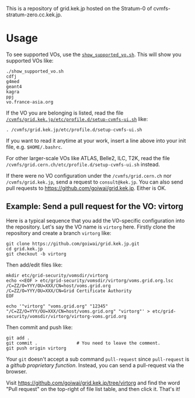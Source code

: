 This is a repository of grid.kek.jp hosted on the Stratum-0 of cvmfs-stratum-zero.cc.kek.jp.

# Usage

To see supported VOs, use the [`show_supported_vo.sh`](show_supported_vo.sh). This will show you supported VOs like:

```
./show_supported_vo.sh
cdfj
g4med
geant4
kagra
ppj
vo.france-asia.org
```

If the VO you are belonging is listed, read the file [`/cvmfs/grid.kek.jp/etc/profile.d/setup-cvmfs-ui.sh`](etc/profile.d/setup-cvmfs-ui.sh) like:

```
. /cvmfs/grid.kek.jp/etc/profile.d/setup-cvmfs-ui.sh
```

If you want to read it anytime at your work, insert a line above into your init file, e.g. `$HOME/.bashrc`.

For other larger-scale VOs like ATLAS, Belle2, ILC, T2K, read the file `/cvmfs/grid.cern.ch/etc/profile.d/setup-cvmfs-ui.sh` instead.

If there were no VO configuration under the `/cvmfs/grid.cern.ch` nor `/cvmfs/grid.kek.jp`, send a request to `consult@kek.jp`. You can also send pull requests to https://github.com/goiwai/grid.kek.jp. Either is OK.

## Example: Send a pull request for the VO: virtorg

Here is a typical sequence that you add the VO-specific configuration into the repository. Let's say the VO name is `virtorg` here. Firstly clone the repository and create a branch `virtorg` like:

```
git clone https://github.com/goiwai/grid.kek.jp.git
cd grid.kek.jp
git checkout -b virtorg
```

Then add/edit files like:

```
mkdir etc/grid-security/vomsdir/virtorg
echo <<EOF > etc/grid-security/vomsdir/virtorg/voms.grid.org.lsc
/C=ZZ/O=YYY/OU=XXX/CN=host/voms.grid.org
/C=ZZ/O=YYY/OU=XXX/CN=Grid Certificate Authority
EOF

echo '"virtorg" "voms.grid.org" "12345" "/C=ZZ/O=YYY/OU=XXX/CN=host/voms.grid.org" "virtorg"' > etc/grid-security/vomsdir/virtorg/virtorg-voms.grid.org
```

Then commit and push like:

```
git add .
git commit .               # You need to leave the comment.
git push origin virtorg
```

Your `git` doesn't accept a sub command `pull-request` since `pull-request` is a _github proprietary function_. Instead, you can send a pull-request via the browser.

Visit https://github.com/goiwai/grid.kek.jp/tree/virtorg and find the word "Pull request" on the top-right of file list table, and then click it. That's it!
